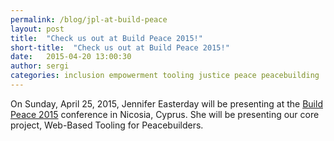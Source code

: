 ```yaml
---
permalink: /blog/jpl-at-build-peace
layout: post
title:  "Check us out at Build Peace 2015!"
short-title:  "Check us out at Build Peace 2015!"
date:   2015-04-20 13:00:30
author: sergi
categories: inclusion empowerment tooling justice peace peacebuilding
---
```


On Sunday, April 25, 2015, Jennifer Easterday will be presenting at the [Build
Peace 2015](http://howtobuildpeace.org/program/) conference in Nicosia, Cyprus.
She will be presenting our core project, Web-Based Tooling for Peacebuilders.
